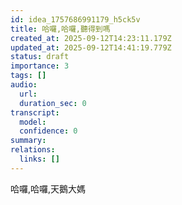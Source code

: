 ```yaml
---
id: idea_1757686991179_h5ck5v
title: 哈囉,哈囉,聽得到嗎
created_at: 2025-09-12T14:23:11.179Z
updated_at: 2025-09-12T14:41:19.779Z
status: draft
importance: 3
tags: []
audio:
  url: 
  duration_sec: 0
transcript:
  model: 
  confidence: 0
summary: 
relations:
  links: []
---
```



哈囉,哈囉,天鵝大媽